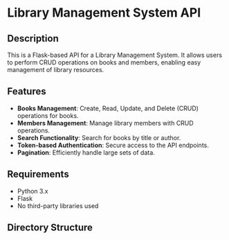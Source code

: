 # Library Management System API

## Description

This is a Flask-based API for a Library Management System. It allows users to perform CRUD operations on books and members, enabling easy management of library resources.

## Features

- **Books Management**: Create, Read, Update, and Delete (CRUD) operations for books.
- **Members Management**: Manage library members with CRUD operations.
- **Search Functionality**: Search for books by title or author.
- **Token-based Authentication**: Secure access to the API endpoints.
- **Pagination**: Efficiently handle large sets of data.

## Requirements

- Python 3.x
- Flask
- No third-party libraries used

## Directory Structure

